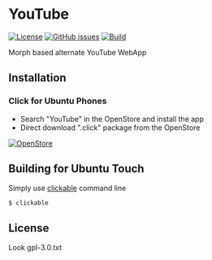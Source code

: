 # YouTube
[![License](https://img.shields.io/badge/license-GPLv3-blue.svg)](https://www.gnu.org/licenses/gpl-3.0.html)
[![GitHub issues](https://img.shields.io/github/issues/mateosalta/cuddly-bassoon.svg)](https://github.com/mateosalta/cuddly-bassoon/issues)
[![Build](https://github.com/mateosalta/cuddly-bassoon/actions/workflows/clickable.yml/badge.svg)](https://github.com/mateosalta/cuddly-bassoon/actions/workflows/clickable.yml)

Morph based alternate YouTube WebApp

## Installation

### Click for Ubuntu Phones

- Search "YouTube" in the OpenStore and install the app
- Direct download ".click" package from the OpenStore

[![OpenStore](https://open-store.io/badges/en_US.png)](https://open-store.io/app/youtube-web.mateo-salta)

## Building for Ubuntu Touch

Simply use [clickable](https://clickable-ut.dev/en/latest/) command line

	$ clickable

## License

Look gpl-3.0.txt
